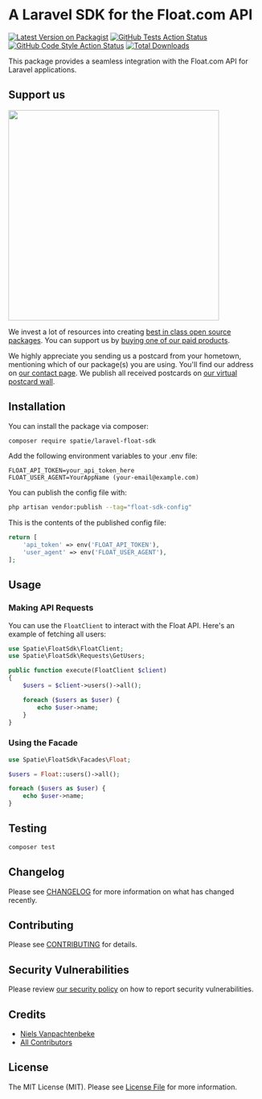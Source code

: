# A Laravel SDK for the Float.com API

[![Latest Version on Packagist](https://img.shields.io/packagist/v/spatie/laravel-float-sdk.svg?style=flat-square)](https://packagist.org/packages/spatie/laravel-float-sdk)
[![GitHub Tests Action Status](https://img.shields.io/github/actions/workflow/status/spatie/laravel-float-sdk/run-tests.yml?branch=main&label=tests&style=flat-square)](https://github.com/spatie/laravel-float-sdk/actions?query=workflow%3Arun-tests+branch%3Amain)
[![GitHub Code Style Action Status](https://img.shields.io/github/actions/workflow/status/spatie/laravel-float-sdk/fix-php-code-style-issues.yml?branch=main&label=code%20style&style=flat-square)](https://github.com/spatie/laravel-float-sdk/actions?query=workflow%3A"Fix+PHP+code+style+issues"+branch%3Amain)
[![Total Downloads](https://img.shields.io/packagist/dt/spatie/laravel-float-sdk.svg?style=flat-square)](https://packagist.org/packages/spatie/laravel-float-sdk)

This package provides a seamless integration with the Float.com API for Laravel applications.
## Support us

[<img src="https://github-ads.s3.eu-central-1.amazonaws.com/laravel-float-sdk.jpg?t=1" width="419px" />](https://spatie.be/github-ad-click/laravel-float-sdk)

We invest a lot of resources into creating [best in class open source packages](https://spatie.be/open-source). You can support us by [buying one of our paid products](https://spatie.be/open-source/support-us).

We highly appreciate you sending us a postcard from your hometown, mentioning which of our package(s) you are using. You'll find our address on [our contact page](https://spatie.be/about-us). We publish all received postcards on [our virtual postcard wall](https://spatie.be/open-source/postcards).

## Installation

You can install the package via composer:

```bash
composer require spatie/laravel-float-sdk
```

Add the following environment variables to your .env file:

```dotenv
FLOAT_API_TOKEN=your_api_token_here
FLOAT_USER_AGENT=YourAppName (your-email@example.com)
```

You can publish the config file with:

```bash
php artisan vendor:publish --tag="float-sdk-config"
```

This is the contents of the published config file:

```php
return [
    'api_token' => env('FLOAT_API_TOKEN'),
    'user_agent' => env('FLOAT_USER_AGENT'),
];
```


## Usage

### Making API Requests

You can use the `FloatClient` to interact with the Float API. Here's an example of fetching all users:

```php
use Spatie\FloatSdk\FloatClient;
use Spatie\FloatSdk\Requests\GetUsers;

public function execute(FloatClient $client)
{
    $users = $client->users()->all();

    foreach ($users as $user) {
        echo $user->name;
    }
}
```


### Using the Facade

```php
use Spatie\FloatSdk\Facades\Float;

$users = Float::users()->all();

foreach ($users as $user) {
    echo $user->name;
}
```

## Testing

```bash
composer test
```

## Changelog

Please see [CHANGELOG](CHANGELOG.md) for more information on what has changed recently.

## Contributing

Please see [CONTRIBUTING](CONTRIBUTING.md) for details.

## Security Vulnerabilities

Please review [our security policy](../../security/policy) on how to report security vulnerabilities.

## Credits

- [Niels Vanpachtenbeke](https://github.com/Nielsvanpach)
- [All Contributors](../../contributors)

## License

The MIT License (MIT). Please see [License File](LICENSE.md) for more information.
